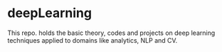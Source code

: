 # deepLearning
This repo. holds the basic theory, codes and projects on deep learning techniques applied to domains like analytics, NLP and CV.
